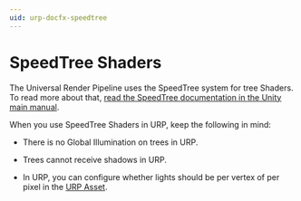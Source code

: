 ```yaml
---
uid: urp-docfx-speedtree
---
```

# SpeedTree Shaders

The Universal Render Pipeline uses the SpeedTree system for tree Shaders. To read more about that, [read the SpeedTree documentation in the Unity main manual](https://docs.unity3d.com/Manual/SpeedTree.html).

When you use SpeedTree Shaders in URP, keep the following in mind:

* There is no Global Illumination on trees in URP.

* Trees cannot receive shadows in URP.
* In URP, you can configure whether lights should be per vertex of per pixel in the [URP Asset](universalrp-asset.md).
